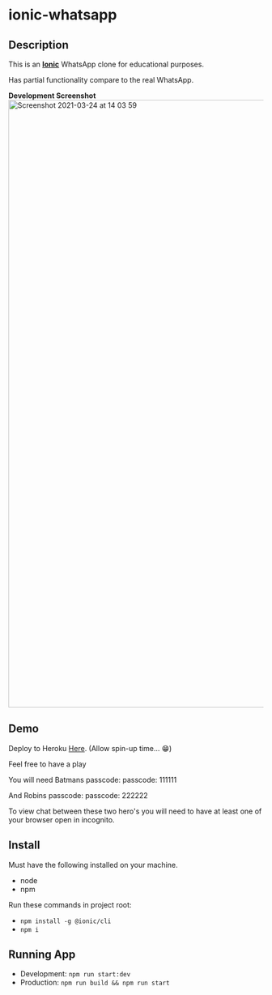 # ionic-whatsapp

## Description
  This is an **[Ionic](https://ionicframework.com/blog/heroku-ionic/)** WhatsApp clone for educational purposes.

  Has partial functionality compare to the real WhatsApp.

__Development Screenshot__
<img width="1200" alt="Screenshot 2021-03-24 at 14 03 59" src="https://user-images.githubusercontent.com/24437988/112324093-50089200-8caa-11eb-9551-ba2462f5002c.png">

## Demo
  Deploy to Heroku [Here](https://whatsapp-ionic.herokuapp.com/). (Allow spin-up time... :grin:)

Feel free to have a play

You will need Batmans passcode:
    passcode: 111111

And Robins passcode:
    passcode: 222222

To view chat between these two hero's you will need to have at least one of your browser open in incognito.

## Install

Must have the following installed on your machine.
- node
- npm

Run these commands in project root:
- `npm install -g @ionic/cli`
- `npm i`

## Running App
- Development: `npm run start:dev`
- Production: `npm run build && npm run start`
